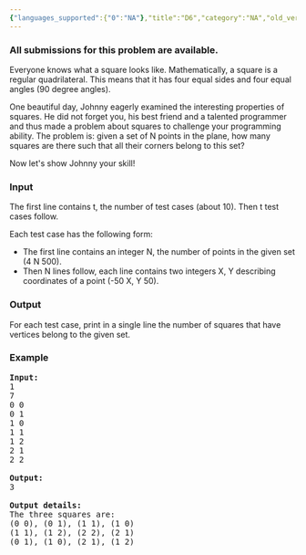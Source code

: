 ```yaml
---
{"languages_supported":{"0":"NA"},"title":"D6","category":"NA","old_version":true,"problem_code":"D6","tags":{"0":"NA"},"layout":"problem"}
---
```


<h3> All submissions for this problem are available. </h3><p>Everyone knows what a square looks like. Mathematically, a square is a regular quadrilateral. This means that it has four equal sides and four equal angles (90 degree angles).</p>
<p>One beautiful day, Johnny eagerly examined the interesting properties of squares. He did not forget you, his best friend and a talented programmer and thus made a problem about squares to challenge your programming ability. The problem is: given a set of N points in the plane, how many squares are there such that all their corners belong to this set?</p>
<p>Now let's show Johnny your skill!</p>
<h3>Input</h3>
<p>The first line contains t, the number of test cases (about 10). Then t test cases follow.</p>
<p>Each test case has the following form:</p>
<ul>
<li>The first line contains an integer N, the number of points in the given set (4     N     500).</li>
<li>Then N lines follow, each line contains two integers X, Y describing coordinates of a point (-50     X, Y     50).</li>
</ul>
<h3>Output</h3>
<p>For each test case, print in a single line the number of squares that have vertices belong to the given set.</p>
<h3>Example</h3>
<pre><strong>Input:</strong><br />1<br />7<br />0 0<br />0 1<br />1 0<br />1 1<br />1 2<br />2 1<br />2 2<br /><br /><strong>Output:</strong><br />3<br /><br /><strong>Output details:</strong><br />The three squares are: <br />(0 0), (0 1), (1 1), (1 0)<br />(1 1), (1 2), (2 2), (2 1)<br />(0 1), (1 0), (2 1), (1 2)<br /></pre>    